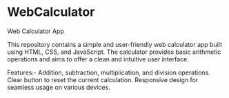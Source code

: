 # WebCalculator
Web Calculator App

This repository contains a simple and user-friendly web calculator app built using HTML, CSS, and JavaScript. The calculator provides basic arithmetic operations and aims to offer a clean and intuitive user interface.

Features:-
Addition, subtraction, multiplication, and division operations.
Clear button to reset the current calculation.
Responsive design for seamless usage on various devices.
